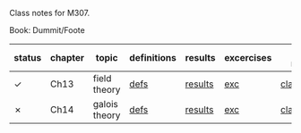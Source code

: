 Class notes for M307.

Book: Dummit/Foote

|status|chapter|topic| definitions|results| excercises|class notes|
|---|---|---|---|---|---|---|
| &check; |Ch13 | field theory| [defs](DEFINITIONS/CH13)| [results](RESULTS/CH13)| [exc](EXCERCISES/CH13)|[classnotes](field-theory.md)|
| &cross;|Ch14 | galois theory| [defs](DEFINITIONS/CH14)| [results](RESULTS/CH14)| [exc](EXCERCISES/CH14)|[classnotes](galois-theory.md)|
